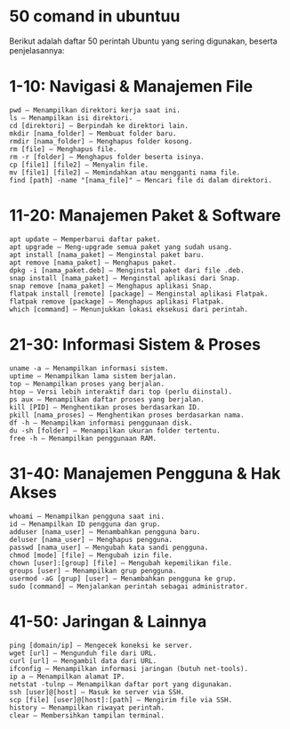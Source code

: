 # 50 comand in ubuntuu
Berikut adalah daftar 50 perintah Ubuntu yang sering digunakan, beserta penjelasannya:
# 1-10: Navigasi & Manajemen File

    pwd – Menampilkan direktori kerja saat ini.
    ls – Menampilkan isi direktori.
    cd [direktori] – Berpindah ke direktori lain.
    mkdir [nama_folder] – Membuat folder baru.
    rmdir [nama_folder] – Menghapus folder kosong.
    rm [file] – Menghapus file.
    rm -r [folder] – Menghapus folder beserta isinya.
    cp [file1] [file2] – Menyalin file.
    mv [file1] [file2] – Memindahkan atau mengganti nama file.
    find [path] -name "[nama_file]" – Mencari file di dalam direktori.

# 11-20: Manajemen Paket & Software

    apt update – Memperbarui daftar paket.
    apt upgrade – Meng-upgrade semua paket yang sudah usang.
    apt install [nama_paket] – Menginstal paket baru.
    apt remove [nama_paket] – Menghapus paket.
    dpkg -i [nama_paket.deb] – Menginstal paket dari file .deb.
    snap install [nama_paket] – Menginstal aplikasi dari Snap.
    snap remove [nama_paket] – Menghapus aplikasi Snap.
    flatpak install [remote] [package] – Menginstal aplikasi Flatpak.
    flatpak remove [package] – Menghapus aplikasi Flatpak.
    which [command] – Menunjukkan lokasi eksekusi dari perintah.

# 21-30: Informasi Sistem & Proses

    uname -a – Menampilkan informasi sistem.
    uptime – Menampilkan lama sistem berjalan.
    top – Menampilkan proses yang berjalan.
    htop – Versi lebih interaktif dari top (perlu diinstal).
    ps aux – Menampilkan daftar proses yang berjalan.
    kill [PID] – Menghentikan proses berdasarkan ID.
    pkill [nama_proses] – Menghentikan proses berdasarkan nama.
    df -h – Menampilkan informasi penggunaan disk.
    du -sh [folder] – Menampilkan ukuran folder tertentu.
    free -h – Menampilkan penggunaan RAM.

# 31-40: Manajemen Pengguna & Hak Akses

    whoami – Menampilkan pengguna saat ini.
    id – Menampilkan ID pengguna dan grup.
    adduser [nama_user] – Menambahkan pengguna baru.
    deluser [nama_user] – Menghapus pengguna.
    passwd [nama_user] – Mengubah kata sandi pengguna.
    chmod [mode] [file] – Mengubah izin file.
    chown [user]:[group] [file] – Mengubah kepemilikan file.
    groups [user] – Menampilkan grup pengguna.
    usermod -aG [grup] [user] – Menambahkan pengguna ke grup.
    sudo [command] – Menjalankan perintah sebagai administrator.

# 41-50: Jaringan & Lainnya

    ping [domain/ip] – Mengecek koneksi ke server.
    wget [url] – Mengunduh file dari URL.
    curl [url] – Mengambil data dari URL.
    ifconfig – Menampilkan informasi jaringan (butuh net-tools).
    ip a – Menampilkan alamat IP.
    netstat -tulnp – Menampilkan daftar port yang digunakan.
    ssh [user]@[host] – Masuk ke server via SSH.
    scp [file] [user]@[host]:[path] – Mengirim file via SSH.
    history – Menampilkan riwayat perintah.
    clear – Membersihkan tampilan terminal.
